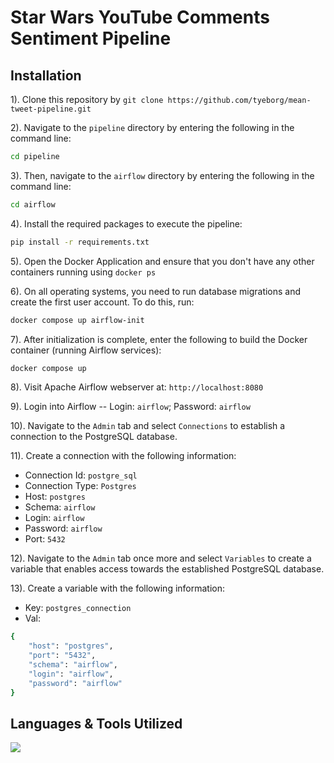 # Star Wars YouTube Comments Sentiment Pipeline

## Installation
1). Clone this repository by `git clone https://github.com/tyeborg/mean-tweet-pipeline.git`

2). Navigate to the `pipeline` directory by entering the following in the command line: 
```bash
cd pipeline
```
3). Then, navigate to the `airflow` directory by entering the following in the command line:
```bash
cd airflow
```
4). Install the required packages to execute the pipeline:
```bash
pip install -r requirements.txt
```
5). Open the Docker Application and ensure that you don't have any other containers running using `docker ps`

6). On all operating systems, you need to run database migrations and create the first user account. To do this, run:
```bash
docker compose up airflow-init
```

7). After initialization is complete, enter the following to build the Docker container (running Airflow services):
```bash
docker compose up
```
8). Visit Apache Airflow webserver at: `http://localhost:8080`

9). Login into Airflow -- Login: `airflow`; Password: `airflow`

10). Navigate to the `Admin` tab and select `Connections` to establish a connection to the PostgreSQL database.

11). Create a connection with the following information:
* Connection Id: `postgre_sql`
* Connection Type: `Postgres`
* Host: `postgres`
* Schema: `airflow`
* Login: `airflow`
* Password: `airflow`
* Port: `5432`

12). Navigate to the `Admin` tab once more and select `Variables` to create a variable that enables access towards the established PostgreSQL database.

13). Create a variable with the following information:
* Key: `postgres_connection`
* Val: 
```bash
{
    "host": "postgres",
    "port": "5432",
    "schema": "airflow",
    "login": "airflow",
    "password": "airflow"
}
```

## Languages & Tools Utilized

<p float="left">
  <a href="https://skillicons.dev">
    <img src="https://skillicons.dev/icons?i=docker,python,kaggle,youtube,git,vscode" />
  </a>
</p>

